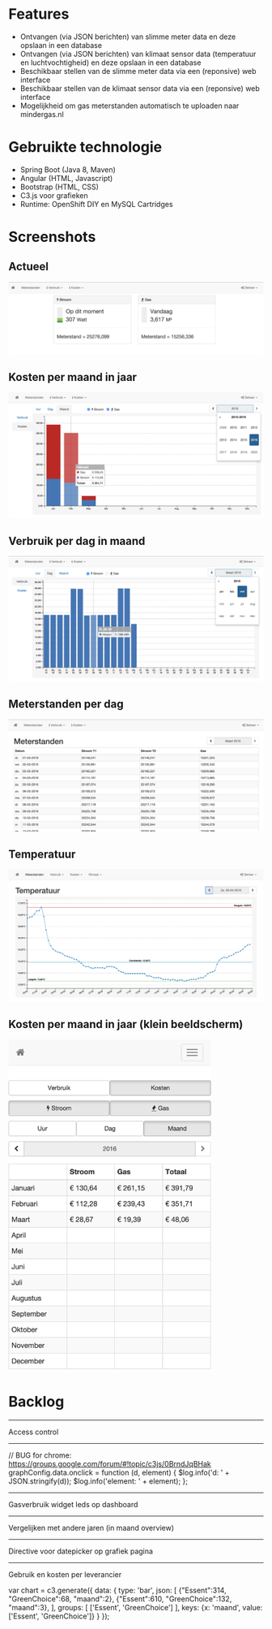 # Features
- Ontvangen (via JSON berichten) van slimme meter data en deze opslaan in een database
- Ontvangen (via JSON berichten) van klimaat sensor data (temperatuur en luchtvochtigheid) en deze opslaan in een database
- Beschikbaar stellen van de slimme meter data via een (reponsive) web interface
- Beschikbaar stellen van de klimaat sensor data via een (reponsive) web interface
- Mogelijkheid om gas meterstanden automatisch te uploaden naar mindergas.nl

# Gebruikte technologie
- Spring Boot (Java 8, Maven)
- Angular (HTML, Javascript)
- Bootstrap (HTML, CSS)
- C3.js voor grafieken
- Runtime: OpenShift DIY en MySQL Cartridges

# Screenshots

## Actueel
![Alt text](screenshots/actueel-xl.png?raw=true "Actueel")

## Kosten per maand in jaar
![Alt text](screenshots/kosten-maand-xl.png?raw=true "Kosten per maand in jaar")

## Verbruik per dag in maand
![Alt text](screenshots/verbruik-dag-xl.png?raw=true "Verbruik per dag in maand")

## Meterstanden per dag
![Alt text](screenshots/meterstanden-xl.png?raw=true "Meterstanden per dag")

## Temperatuur
![Alt text](screenshots/temperatuur.png?raw=true "Temperatuur")

## Kosten per maand in jaar (klein beeldscherm)
<img src="https://raw.githubusercontent.com/bassages/home-server/master/screenshots/kosten-maand-xs.png" width="400">

# Backlog

---------------

Access control

---------------

// BUG for chrome: https://groups.google.com/forum/#!topic/c3js/0BrndJqBHak
graphConfig.data.onclick = function (d, element) {
    $log.info('d: ' + JSON.stringify(d));
    $log.info('element: ' + element);
};

---------------

Gasverbruik widget leds op dashboard

---------------

Vergelijken met andere jaren (in maand overview)

----------------

Directive voor datepicker op grafiek pagina

----------------

Gebruik en kosten per leverancier

var chart = c3.generate({
    data: {
        type: 'bar',
        json: [
                {"Essent":314, "GreenChoice":68, "maand":2},
                {"Essent":610, "GreenChoice":132, "maand":3},
            ],
        groups: [
            ['Essent', 'GreenChoice']
        ],
        keys:  {x: 'maand', value: ['Essent', 'GreenChoice']}
    }
});


